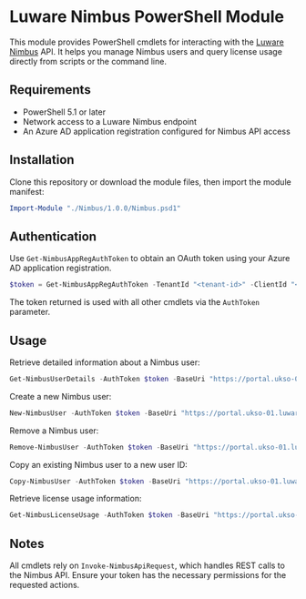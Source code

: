 # Luware Nimbus PowerShell Module

This module provides PowerShell cmdlets for interacting with the [Luware Nimbus](https://www.luware.com) API. It helps you manage Nimbus users and query license usage directly from scripts or the command line.

## Requirements

- PowerShell 5.1 or later
- Network access to a Luware Nimbus endpoint
- An Azure AD application registration configured for Nimbus API access

## Installation

Clone this repository or download the module files, then import the module manifest:

```powershell
Import-Module "./Nimbus/1.0.0/Nimbus.psd1"
```

## Authentication

Use `Get-NimbusAppRegAuthToken` to obtain an OAuth token using your Azure AD application registration.

```powershell
$token = Get-NimbusAppRegAuthToken -TenantId "<tenant-id>" -ClientId "<client-id>" -ClientSecret "<client-secret>" -BaseUrl "https://portal.ukso-01.luware.cloud"
```

The token returned is used with all other cmdlets via the `AuthToken` parameter.

## Usage

Retrieve detailed information about a Nimbus user:

```powershell
Get-NimbusUserDetails -AuthToken $token -BaseUri "https://portal.ukso-01.luware.cloud" -UserO365GUID "<user-guid>"
```

Create a new Nimbus user:

```powershell
New-NimbusUser -AuthToken $token -BaseUri "https://portal.ukso-01.luware.cloud" -UserO365GUID "<user-guid>" -OrganizationUnitId "<ou-id>"
```

Remove a Nimbus user:

```powershell
Remove-NimbusUser -AuthToken $token -BaseUri "https://portal.ukso-01.luware.cloud" -UserO365GUID "<user-guid>"
```

Copy an existing Nimbus user to a new user ID:

```powershell
Copy-NimbusUser -AuthToken $token -BaseUri "https://portal.ukso-01.luware.cloud" -SourceO365GUID "<source-guid>" -NewO365GUID "<target-guid>"
```

Retrieve license usage information:

```powershell
Get-NimbusLicenseUsage -AuthToken $token -BaseUri "https://portal.ukso-01.luware.cloud"
```

## Notes

All cmdlets rely on `Invoke-NimbusApiRequest`, which handles REST calls to the Nimbus API. Ensure your token has the necessary permissions for the requested actions.

